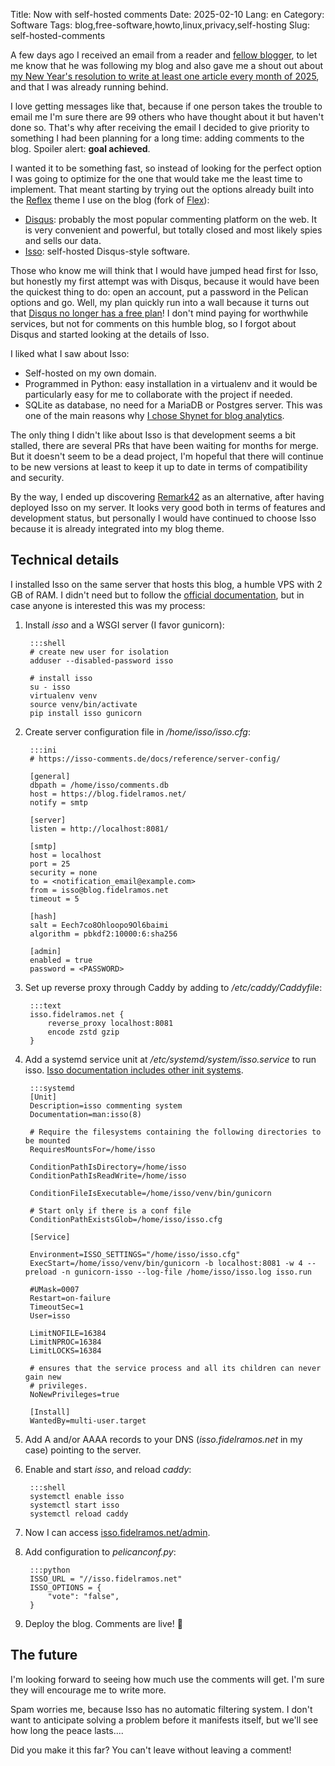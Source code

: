 Title: Now with self-hosted comments
Date: 2025-02-10
Lang: en
Category: Software
Tags: blog,free-software,howto,linux,privacy,self-hosting
Slug: self-hosted-comments

A few days ago I received an email from a reader and [fellow blogger](https://zenodotus280.mataroa.blog/), to let me know that he was following my blog and also gave me a shout out about [my New Year's resolution to write at least one article every month of 2025]({filename}../personal/2025-01-04_new_years_resolutions.md#blog), and that I was already running behind.

I love getting messages like that, because if one person takes the trouble to email me I'm sure there are 99 others who have thought about it but haven't done so.
That's why after receiving the email I decided to give priority to something I had been planning for a long time: adding comments to the blog.
Spoiler alert: **goal achieved**.

I wanted it to be something fast, so instead of looking for the perfect option I was going to optimize for the one that would take me the least time to implement.
That meant starting by trying out the options already built into the [Reflex](https://github.com/haplo/reflex) theme I use on the blog (fork of [Flex](https://github.com/alexandrevicenzi/Flex)):

- [Disqus](https://disqus.com/): probably the most popular commenting platform on the web.
It is very convenient and powerful, but totally closed and most likely spies and sells our data.
- [Isso](https://isso-comments.de/): self-hosted Disqus-style software.

Those who know me will think that I would have jumped head first for Isso, but honestly my first attempt was with Disqus, because it would have been the quickest thing to do: open an account, put a password in the Pelican options and go.
Well, my plan quickly run into a wall because it turns out that [Disqus no longer has a free plan](https://disqus.com/pricing/)!
I don't mind paying for worthwhile services, but not for comments on this humble blog, so I forgot about Disqus and started looking at the details of Isso.

I liked what I saw about Isso:

- Self-hosted on my own domain.
- Programmed in Python: easy installation in a virtualenv and it would be particularly easy for me to collaborate with the project if needed.
- SQLite as database, no need for a MariaDB or Postgres server.
This was one of the main reasons why [I chose Shynet for blog analytics]({filename}2022-05-27_privacy_respecting_self_hosted_web_analytics.md).

The only thing I didn't like about Isso is that development seems a bit stalled, there are several PRs that have been waiting for months for merge.
But it doesn't seem to be a dead project, I'm hopeful that there will continue to be new versions at least to keep it up to date in terms of compatibility and security.

By the way, I ended up discovering [Remark42](https://github.com/umputun/remark42/) as an alternative, after having deployed Isso on my server.
It looks very good both in terms of features and development status, but personally I would have continued to choose Isso because it is already integrated into my blog theme.

## Technical details

I installed Isso on the same server that hosts this blog, a humble VPS with 2 GB of RAM.
I didn't need but to follow the [official documentation](https://isso-comments.de/docs/reference/installation/#init-scripts), but in case anyone is interested this was my process:

1. Install *isso* and a WSGI server (I favor gunicorn):

        :::shell
        # create new user for isolation
        adduser --disabled-password isso
        
        # install isso
        su - isso
        virtualenv venv
        source venv/bin/activate
        pip install isso gunicorn   

1. Create server configuration file in */home/isso/isso.cfg*:

        :::ini
        # https://isso-comments.de/docs/reference/server-config/
        
        [general]
        dbpath = /home/isso/comments.db
        host = https://blog.fidelramos.net/
        notify = smtp
        
        [server]
        listen = http://localhost:8081/
        
        [smtp]
        host = localhost
        port = 25
        security = none
        to = <notification_email@example.com>
        from = isso@blog.fidelramos.net
        timeout = 5
        
        [hash]
        salt = Eech7co8Ohloopo9Ol6baimi
        algorithm = pbkdf2:10000:6:sha256
        
        [admin]
        enabled = true
        password = <PASSWORD>
    
3. Set up reverse proxy through Caddy by adding to */etc/caddy/Caddyfile*:

        :::text
        isso.fidelramos.net {
            reverse_proxy localhost:8081
            encode zstd gzip
        }    

4. Add a systemd service unit at */etc/systemd/system/isso.service* to run isso. [Isso documentation includes other init systems](https://isso-comments.de/docs/reference/installation/#init-scripts).

        :::systemd
        [Unit]
        Description=isso commenting system
        Documentation=man:isso(8)
        
        # Require the filesystems containing the following directories to be mounted
        RequiresMountsFor=/home/isso
        
        ConditionPathIsDirectory=/home/isso
        ConditionPathIsReadWrite=/home/isso
        
        ConditionFileIsExecutable=/home/isso/venv/bin/gunicorn
        
        # Start only if there is a conf file
        ConditionPathExistsGlob=/home/isso/isso.cfg
        
        [Service]
        
        Environment=ISSO_SETTINGS="/home/isso/isso.cfg"
        ExecStart=/home/isso/venv/bin/gunicorn -b localhost:8081 -w 4 --preload -n gunicorn-isso --log-file /home/isso/isso.log isso.run
        
        #UMask=0007
        Restart=on-failure
        TimeoutSec=1
        User=isso
        
        LimitNOFILE=16384
        LimitNPROC=16384
        LimitLOCKS=16384
        
        # ensures that the service process and all its children can never gain new
        # privileges.
        NoNewPrivileges=true
        
        [Install]
        WantedBy=multi-user.target    

5. Add A and/or AAAA records to your DNS (*isso.fidelramos.net* in my case) pointing to the server.

6. Enable and start *isso*, and reload *caddy*:

        :::shell
        systemctl enable isso
        systemctl start isso
        systemctl reload caddy    

7. Now I can access [isso.fidelramos.net/admin](https://isso.fidelramos.net/admin).

8. Add configuration to *pelicanconf.py*:

        :::python
        ISSO_URL = "//isso.fidelramos.net"
        ISSO_OPTIONS = {
            "vote": "false",
        }    

9. Deploy the blog. Comments are live! 🎉

## The future

I'm looking forward to seeing how much use the comments will get.
I'm sure they will encourage me to write more.

Spam worries me, because Isso has no automatic filtering system.
I don't want to anticipate solving a problem before it manifests itself, but we'll see how long the peace lasts....

Did you make it this far? You can't leave without leaving a comment!
